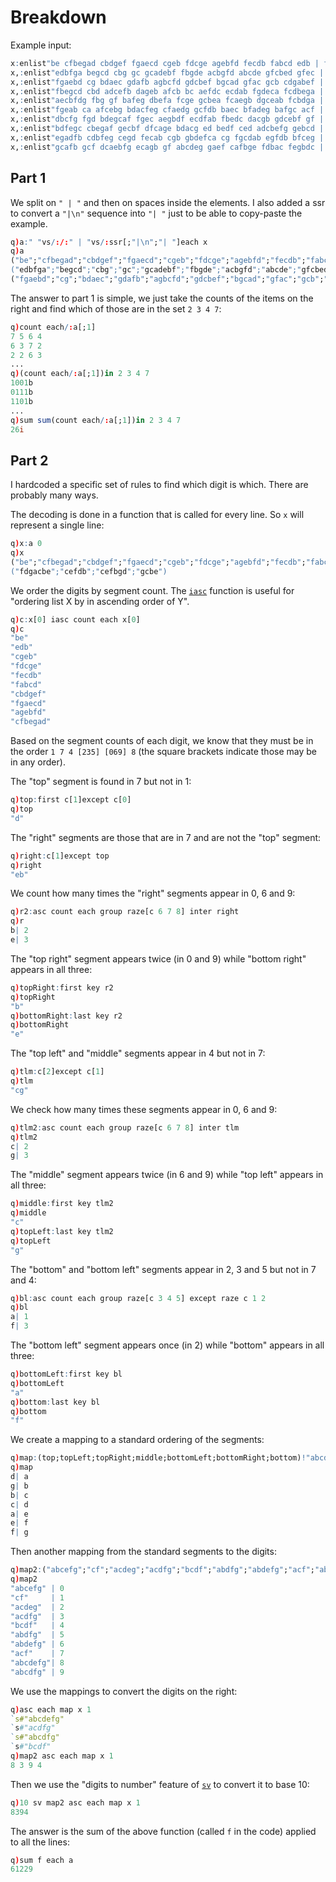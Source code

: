 # Breakdown
Example input:
```q
x:enlist"be cfbegad cbdgef fgaecd cgeb fdcge agebfd fecdb fabcd edb | fdgacbe cefdb cefbgd gcbe"
x,:enlist"edbfga begcd cbg gc gcadebf fbgde acbgfd abcde gfcbed gfec | fcgedb cgb dgebacf gc"
x,:enlist"fgaebd cg bdaec gdafb agbcfd gdcbef bgcad gfac gcb cdgabef | cg cg fdcagb cbg"
x,:enlist"fbegcd cbd adcefb dageb afcb bc aefdc ecdab fgdeca fcdbega | efabcd cedba gadfec cb"
x,:enlist"aecbfdg fbg gf bafeg dbefa fcge gcbea fcaegb dgceab fcbdga | gecf egdcabf bgf bfgea"
x,:enlist"fgeab ca afcebg bdacfeg cfaedg gcfdb baec bfadeg bafgc acf | gebdcfa ecba ca fadegcb"
x,:enlist"dbcfg fgd bdegcaf fgec aegbdf ecdfab fbedc dacgb gdcebf gf | cefg dcbef fcge gbcadfe"
x,:enlist"bdfegc cbegaf gecbf dfcage bdacg ed bedf ced adcbefg gebcd | ed bcgafe cdgba cbgef"
x,:enlist"egadfb cdbfeg cegd fecab cgb gbdefca cg fgcdab egfdb bfceg | gbdfcae bgc cg cgb"
x,:enlist"gcafb gcf dcaebfg ecagb gf abcdeg gaef cafbge fdbac fegbdc | fgae cfgab fg bagce"
```

## Part 1
We split on `" | "` and then on spaces inside the elements. I also added a ssr to convert a `"|\n"`
sequence into `"| "` just to be able to copy-paste the example.
```q
q)a:" "vs/:/:" | "vs/:ssr[;"|\n";"| "]each x
q)a
("be";"cfbegad";"cbdgef";"fgaecd";"cgeb";"fdcge";"agebfd";"fecdb";"fabcd";"ed..
("edbfga";"begcd";"cbg";"gc";"gcadebf";"fbgde";"acbgfd";"abcde";"gfcbed";"gfe..
("fgaebd";"cg";"bdaec";"gdafb";"agbcfd";"gdcbef";"bgcad";"gfac";"gcb";"cdgabe..
```
The answer to part 1 is simple, we just take the counts of the items on the right and find which
of those are in the set `2 3 4 7`:
```q
q)count each/:a[;1]
7 5 6 4
6 3 7 2
2 2 6 3
...
q)(count each/:a[;1])in 2 3 4 7
1001b
0111b
1101b
...
q)sum sum(count each/:a[;1])in 2 3 4 7
26i
```

## Part 2
I hardcoded a specific set of rules to find which digit is which. There are probably many ways.

The decoding is done in a function that is called for every line. So `x` will represent a single
line:
```q
q)x:a 0
q)x
("be";"cfbegad";"cbdgef";"fgaecd";"cgeb";"fdcge";"agebfd";"fecdb";"fabcd";"ed..
("fdgacbe";"cefdb";"cefbgd";"gcbe")
```
We order the digits by segment count. The [`iasc`](https://code.kx.com/q/ref/asc/#iasc) function is
useful for "ordering list X by in ascending order of Y".
```q
q)c:x[0] iasc count each x[0]
q)c
"be"
"edb"
"cgeb"
"fdcge"
"fecdb"
"fabcd"
"cbdgef"
"fgaecd"
"agebfd"
"cfbegad"
```
Based on the segment counts of each digit, we know that they must be in the order
`1 7 4 [235] [069] 8` (the square brackets indicate those may be in any order).

The "top" segment is found in 7 but not in 1:
```q
q)top:first c[1]except c[0]
q)top
"d"
```
The "right" segments are those that are in 7 and are not the "top" segment:
```q
q)right:c[1]except top
q)right
"eb"
```
We count how many times the "right" segments appear in 0, 6 and 9:
```q
q)r2:asc count each group raze[c 6 7 8] inter right
q)r
b| 2
e| 3
```
The "top right" segment appears twice (in 0 and 9) while "bottom right" appears in all three:
```q
q)topRight:first key r2
q)topRight
"b"
q)bottomRight:last key r2
q)bottomRight
"e"
```
The "top left" and "middle" segments appear in 4 but not in 7:
```q
q)tlm:c[2]except c[1]
q)tlm
"cg"
```
We check how many times these segments appear in 0, 6 and 9:
```q
q)tlm2:asc count each group raze[c 6 7 8] inter tlm
q)tlm2
c| 2
g| 3
```
The "middle" segment appears twice (in 6 and 9) while "top left" appears in all three:
```q
q)middle:first key tlm2
q)middle
"c"
q)topLeft:last key tlm2
q)topLeft
"g"
```
The "bottom" and "bottom left" segments appear in 2, 3 and 5 but not in 7 and 4:
```q
q)bl:asc count each group raze[c 3 4 5] except raze c 1 2
q)bl
a| 1
f| 3
```
The "bottom left" segment appears once (in 2) while "bottom" appears in all three:
```q
q)bottomLeft:first key bl
q)bottomLeft
"a"
q)bottom:last key bl
q)bottom
"f"
```
We create a mapping to a standard ordering of the segments:
```q
q)map:(top;topLeft;topRight;middle;bottomLeft;bottomRight;bottom)!"abcdefg"
q)map
d| a
g| b
b| c
c| d
a| e
e| f
f| g
```
Then another mapping from the standard segments to the digits:
```q
q)map2:("abcefg";"cf";"acdeg";"acdfg";"bcdf";"abdfg";"abdefg";"acf";"abcdefg";"abcdfg")!til 10
q)map2
"abcefg" | 0
"cf"     | 1
"acdeg"  | 2
"acdfg"  | 3
"bcdf"   | 4
"abdfg"  | 5
"abdefg" | 6
"acf"    | 7
"abcdefg"| 8
"abcdfg" | 9
```
We use the mappings to convert the digits on the right:
```q
q)asc each map x 1
`s#"abcdefg"
`s#"acdfg"
`s#"abcdfg"
`s#"bcdf"
q)map2 asc each map x 1
8 3 9 4
```
Then we use the "digits to number" feature of [`sv`](https://code.kx.com/q/ref/sv/#base-to-integer)
to convert it to base 10:
```q
q)10 sv map2 asc each map x 1
8394
```
The answer is the sum of the above function (called `f` in the code) applied to all the lines:
```q
q)sum f each a
61229
```
